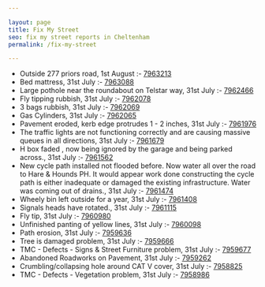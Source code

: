```yaml
---

layout: page
title: Fix My Street
seo: fix my street reports in Cheltenham
permalink: /fix-my-street

---
```


<!-- fix_marker starts -->

- Outside 277 priors road, 1st August :- [7963213](https://www.fixmystreet.com/report/7963213)
- Bed mattress, 31st July :- [7963088](https://www.fixmystreet.com/report/7963088)
- Large pothole near the roundabout on Telstar way, 31st July :- [7962466](https://www.fixmystreet.com/report/7962466)
- Fly tipping rubbish, 31st July :- [7962078](https://www.fixmystreet.com/report/7962078)
- 3 bags rubbish, 31st July :- [7962069](https://www.fixmystreet.com/report/7962069)
- Gas Cylinders, 31st July :- [7962065](https://www.fixmystreet.com/report/7962065)
- Pavement eroded, kerb edge protrudes 1 - 2 inches, 31st July :- [7961976](https://www.fixmystreet.com/report/7961976)
- The traffic lights are not functioning correctly and are causing massive queues in all directions, 31st July :- [7961679](https://www.fixmystreet.com/report/7961679)
- H box faded , now being ignored by the garage and being parked across., 31st July :- [7961562](https://www.fixmystreet.com/report/7961562)
- New cycle path installed not flooded before. Now water all over the road to Hare & Hounds PH. It would appear work done constructing the cycle path is either inadequate or damaged the existing infrastructure. Water was coming out of drains., 31st July :- [7961474](https://www.fixmystreet.com/report/7961474)
- Wheely bin left outside for a year, 31st July :- [7961408](https://www.fixmystreet.com/report/7961408)
- Signals heads have rotated., 31st July :- [7961115](https://www.fixmystreet.com/report/7961115)
- Fly tip, 31st July :- [7960980](https://www.fixmystreet.com/report/7960980)
- Unfinished panting of yellow lines, 31st July :- [7960098](https://www.fixmystreet.com/report/7960098)
- Path erosion, 31st July :- [7959636](https://www.fixmystreet.com/report/7959636)
- Tree is damaged problem, 31st July :- [7959666](https://www.fixmystreet.com/report/7959666)
- TMC - Defects - Signs & Street Furniture problem, 31st July :- [7959677](https://www.fixmystreet.com/report/7959677)
- Abandoned Roadworks on Pavement, 31st July :- [7959262](https://www.fixmystreet.com/report/7959262)
- Crumbling/collapsing hole around CAT V cover, 31st July :- [7958825](https://www.fixmystreet.com/report/7958825)
- TMC - Defects - Vegetation problem, 31st July :- [7958986](https://www.fixmystreet.com/report/7958986)

<!-- fix_marker ends -->